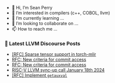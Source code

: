 - 👋 Hi, I’m Sean Perry
- 👀 I’m interested in compilers (c++, COBOL, llvm)
- 🌱 I’m currently learning ...
- 💞️ I’m looking to collaborate on ...
- 📫 How to reach me ...

<!---
s66perry/s66perry is a ✨ special ✨ repository because its `README.md` (this file) appears on your GitHub profile.
You can click the Preview link to take a look at your changes.
--->
### 📕 Latest LLVM Discourse Posts

<!-- DISCOURSE-LLVM:START -->
- [[RFC] Sparse tensor support in torch-mlir](https://discourse.llvm.org/t/rfc-sparse-tensor-support-in-torch-mlir/63627?page=2#post_32)
- [RFC: New criteria for commit access](https://discourse.llvm.org/t/rfc-new-criteria-for-commit-access/76290?page=3#post_44)
- [RFC: New criteria for commit access](https://discourse.llvm.org/t/rfc-new-criteria-for-commit-access/76290?page=3#post_43)
- [RISC-V LLVM sync-up call January 18th 2024](https://discourse.llvm.org/t/risc-v-llvm-sync-up-call-january-18th-2024/76335#post_1)
- [[RFC] Implement `getauxval`](https://discourse.llvm.org/t/rfc-implement-getauxval/76271#post_2)
<!-- DISCOURSE-LLVM:END -->
